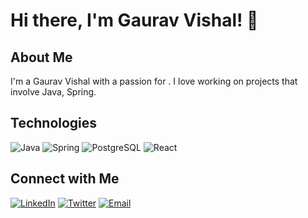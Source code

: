 # Hi there, I'm Gaurav Vishal! 👋

## About Me

I'm a Gaurav Vishal with a passion for . I love working on projects that involve Java, Spring.

<!--

- 🔭 I’m currently working on [Current Project]
- 🌱 I’m currently learning [New Skill/Technology]
- 👯 I’m looking to collaborate on [Project/Technology]
- 💬 Ask me about [Topic]
- 📫 How to reach me: [Email or other contact methods]
- 😄 Pronouns: [Your Pronouns]
- ⚡ Fun fact: [Interesting Fact About You]
-->
## Technologies

![Java](https://img.shields.io/badge/Java-ED8B00?style=for-the-badge&logo=java&logoColor=white)
![Spring](https://img.shields.io/badge/Spring-6DB33F?style=for-the-badge&logo=spring&logoColor=white)
![PostgreSQL](https://img.shields.io/badge/PostgreSQL-316192?style=for-the-badge&logo=postgresql&logoColor=white)
![React](https://img.shields.io/badge/React-20232A?style=for-the-badge&logo=react&logoColor=61DAFB)

<!--
## Projects

### [Project Name](https://github.com/yourusername/project-repo)
[![ReadMe Card](https://github-readme-stats.vercel.app/api/pin/?username=yourusername&repo=project-repo)]()

### [Another Project](https://github.com/yourusername/another-project-repo)
[![ReadMe Card](https://github-readme-stats.vercel.app/api/pin/?username=yourusername&repo=another-project-repo)](https://github.com/yourusername/another-project-repo)


## GitHub Stats

![Your GitHub stats](https://github-readme-stats.vercel.app/api?username=yourusername&show_icons=true&theme=radical)
![Top Langs](https://github-readme-stats.vercel.app/api/top-langs/?username=yourusername&layout=compact)
-->
## Connect with Me

[![LinkedIn](https://img.shields.io/badge/LinkedIn-0077B5?style=for-the-badge&logo=linkedin&logoColor=white)](https://linkedin.com/in/gauravvishal-gv)
[![Twitter](https://img.shields.io/badge/Twitter-1DA1F2?style=for-the-badge&logo=twitter&logoColor=white)](https://twitter.com/gauravvishal9)
[![Email](https://img.shields.io/badge/Email-D14836?style=for-the-badge&logo=gmail&logoColor=white)]()

